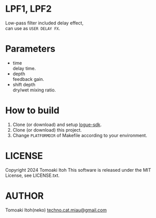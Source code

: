 # LPF1, LPF2
Low-pass filter included delay effect,  
can use as `USER DELAY FX`.

# Parameters
- time  
delay time.
- depth  
feedback gain.
- shift depth  
dry/wet mixing ratio.

# How to build
1. Clone (or download) and setup [logue-sdk](https://github.com/korginc/logue-sdk).
1. Clone (or download) this project.
1. Change `PLATFORMDIR` of Makefile according to your environment.

# LICENSE
Copyright 2024 Tomoaki Itoh
This software is released under the MIT License, see LICENSE.txt.

# AUTHOR
Tomoaki Itoh(neko) techno.cat.miau@gmail.com
